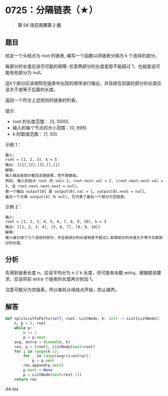 # 0725：分隔链表（★）


> **第 58 场双周赛第 2 题**

## 题目

给定一个头结点为 root 的链表, 编写一个函数以将链表分隔为 k 个连续的部分。

每部分的长度应该尽可能的相等: 任意两部分的长度差距不能超过 1，也就是说可能有些部分为 null。

这k个部分应该按照在链表中出现的顺序进行输出，并且排在前面的部分的长度应该大于或等于后面的长度。

返回一个符合上述规则的链表的列表。

提示:
- root 的长度范围： [0, 1000].
- 输入的每个节点的大小范围：[0, 999].
- k 的取值范围： [1, 50].
 
示例 1：

	输入: 
	root = [1, 2, 3], k = 5
	输出: [[1],[2],[3],[],[]]
	解释:
	输入输出各部分都应该是链表，而不是数组。
	例如, 输入的结点 root 的 val= 1, root.next.val = 2, \root.next.next.val = 3, 且 root.next.next.next = null。
	第一个输出 output[0] 是 output[0].val = 1, output[0].next = null。
	最后一个元素 output[4] 为 null, 它代表了最后一个部分为空链表。

示例 2：

	输入: 
	root = [1, 2, 3, 4, 5, 6, 7, 8, 9, 10], k = 3
	输出: [[1, 2, 3, 4], [5, 6, 7], [8, 9, 10]]
	解释:
	输入被分成了几个连续的部分，并且每部分的长度相差不超过1.前面部分的长度大于等于后面部分的长度。
 
## 分析

先得到链表长度 n，应该平均分为 n // k 长度，但可能有余数 extra。根据题目要求，应该将前 extra 个链表的长度再分别加 1。

注意可能分为空链表，所以每轮从哑结点开始，防止越界。

## 解答

```python
def splitListToParts(self, root: ListNode, k: int) -> List[ListNode]:
	n, p = 0, root
	while p:
		n += 1
		p = p.next
	avg, extra = divmod(n, k)
	res, p = [root], ListNode(next=root)
	for i in range(k-1):
		for _ in range(avg+(i<extra)):
			p = p.next
		res.append(p.next)
		p.next = None
		p = ListNode(next=res[-1])
	return res
```
44 ms
